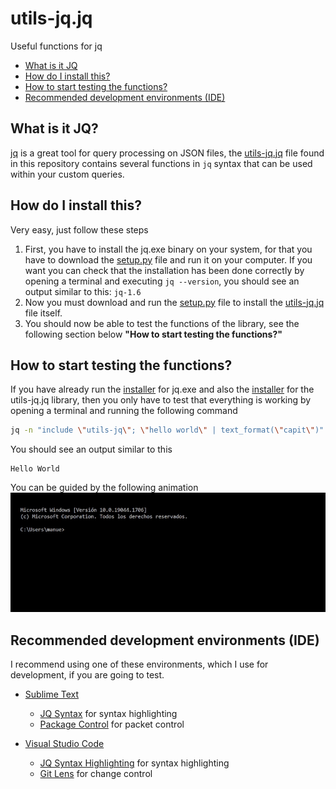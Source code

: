 # utils-jq.jq

Useful functions for jq

  * [What is it JQ](#what-is-it-jq)
  * [How do I install this?](#how-do-i-install-this)
  * [How to start testing the functions?](#how-to-start-testing-the-functions)
  * [Recommended development environments (IDE)](#recommended-development-environments-ide)

## What is it JQ?

[jq](https://stedolan.github.io/jq/) is a great tool for query processing on JSON files, 
the [utils-jq.jq](https://github.com/manuel-chinchi/utils-jq/blob/master/src/utils-jq.jq) file
found in this repository contains several functions in `jq` syntax that can be used within 
your custom queries.

## How do I install this?
Very easy, just follow these steps  
  1. First, you have to install the jq.exe binary on your system, for that you have to 
    download the [setup.py](https://github.com/manuel-chinchi/utils-jq/blob/master/jq/setup.py)
    file and run it on your computer.
    If you want you can check that the installation has been done correctly by opening a 
    terminal and executing `jq --version`, you should see an output similar to this:
    ```
    jq-1.6
    ```
  2. Now you must download and run the [setup.py](https://github.com/manuel-chinchi/utils-jq/blob/master/setup.py) 
    file to install the [utils-jq.jq](https://github.com/manuel-chinchi/utils-jq/blob/master/src/utils-jq.jq) file itself.
  3. You should now be able to test the functions of the library, see the following section below
    **"How to start testing the functions?"**

## How to start testing the functions?
If you have already run the [installer](https://github.com/manuel-chinchi/utils-jq/blob/master/jq/setup.py) 
for jq.exe and also the [installer](https://github.com/manuel-chinchi/utils-jq/blob/master/setup.py) 
for the utils-jq.jq library, then you only have to test that everything is working by 
opening a terminal and running the following command
```bash
jq -n "include \"utils-jq\"; \"hello world\" | text_format(\"capit\")"
```
You should see an output similar to this
```
Hello World
```
You can be guided by the following animation 
![jq](src/gif/utilsjq-window-test.gif "utils-jq window test")

## Recommended development environments (IDE)
I recommend using one of these environments, which I use for development, if you are going to test.
  * [Sublime Text](https://www.sublimetext.com/)  
    * [JQ Syntax](https://packagecontrol.io/packages/JQ%20Syntax) for syntax highlighting
    * [Package Control](https://packagecontrol.io/) for packet control

  * [Visual Studio Code](https://code.visualstudio.com/)  
    * [JQ Syntax Highlighting](https://marketplace.visualstudio.com/items?itemName=jq-syntax-highlighting.jq-syntax-highlighting) for syntax highlighting
    * [Git Lens](https://marketplace.visualstudio.com/items?itemName=eamodio.gitlens) for change control